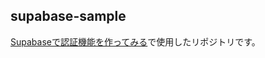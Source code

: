 ## supabase-sample

[Supabaseで認証機能を作ってみる](https://zenn.dev/taka_shino/articles/bengo4-advent-calendar-18)で使用したリポジトリです。

